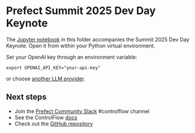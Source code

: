 # Prefect Summit 2025 Dev Day Keynote

The [Jupyter notebook](./controlflow.ipynb) in this folder accompanies the Summit 2025 Dev Day Keynote. Open it from within your Python virtual environment.

Set your OpenAI key through an environment variable:

```
export OPENAI_API_KEY="your-api-key"
```

or choose [another LLM provider](https://controlflow.ai/guides/configure-llms).


## Next steps

- Join the [Prefect Community Slack](https://communityinviter.com/apps/prefect-community/prefect-community) #controlflow channel 
- See the ControlFlow [docs](https://controlflow.ai/)
- Check out the [GitHub repository](https://github.com/PrefectHQ/ControlFlow)
